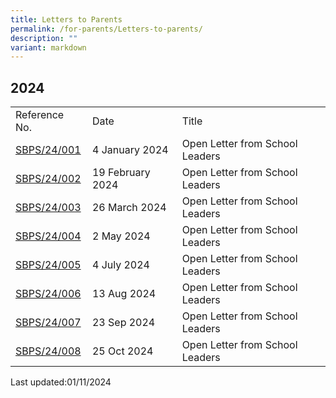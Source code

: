 ```yaml
---
title: Letters to Parents
permalink: /for-parents/Letters-to-parents/
description: ""
variant: markdown
---
```

## 2024

| | | |
|---|---|---|
| Reference No. | Date | Title |
| [SBPS/24/001](/files/Open_Letter_from_SLs_01_2024.pdf)| 4 January 2024 | Open Letter from School Leaders |
| [SBPS/24/002](/files/Open_Letter_from_SLs_02_2024.pdf)| 19 February 2024 | Open Letter from School Leaders |
| [SBPS/24/003](/files/Open_Letter_from_SLs_03_2024.pdf)| 26 March 2024 | Open Letter from School Leaders |
| [SBPS/24/004](/files/Open_Letter_from_SLs_04_2024.pdf)| 2 May 2024 | Open Letter from School Leaders |
| [SBPS/24/005](/files/Open_Letter_from_SLs_05_2024.pdf)| 4 July 2024 | Open Letter from School Leaders |
| [SBPS/24/006](/files/Open_Letter_from_SLs_06_2024.pdf)| 13 Aug 2024 | Open Letter from School Leaders |
| [SBPS/24/007](/files/Open_Letter_from_SLs_07_2024.pdf)| 23 Sep 2024 | Open Letter from School Leaders |
|[SBPS/24/008](/files/Open_Letter_from_SLs_08_2024_.pdf)|25 Oct 2024| Open Letter from School Leaders |


Last updated:01/11/2024